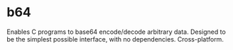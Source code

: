 b64
===

Enables C programs to base64 encode/decode arbitrary data.  Designed to be the simplest possible interface, with no dependencies.  Cross-platform.
